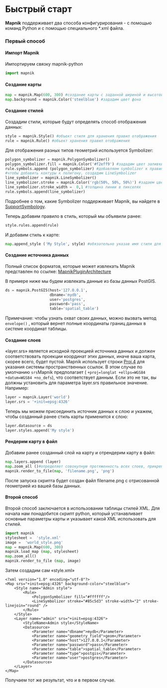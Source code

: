# Быстрый старт



**Mapnik** поддерживает два способа конфигурирования - с помощью команд Python и с помощью специального \*.xml файла.

### Первый способ

#### Импорт Mapnik

Импортируем связку mapnik-python

```python
import mapnik
```

#### Создание карты

```python
map = mapnik.Map(600, 300) #создание карты с заданной шириной и высотой
map.background = mapnik.Color('steelblue') #зададим цвет фона
```

#### Создание стилей

Создадим стили, которые будут определять способ  отображения данных:

```python
style = mapnik.Style() #объект стиля для хранения правил отображения
rule = mapnik.Rule() #объект хранения правил отображения
```

Для отображения разных типов геометрий используется Symbolizer:

```python
polygon_symbolizer = mapnik.PolygonSymbolizer()
polygon_symbolizer.fill = mapnik.Color('#f2eff9') #зададим цвет заливки для полигона
rule.symbols.append (polygon_symbolizer) #добавляем symbolizer к правилам
#чтобы добавить контуры к полигону, создадим LineSymbolizer
line_symbolizer = mapnik.LineSymbolizer()
line_symbolizer.stroke = mapnik.Color('rgb(50%, 50%, 50%)') #задаем цвет линии
line_symbolizer.stroke_width =  0,1 #толщина линии в пикселях
rule.symbols.append(line_symbolizer)
```

Подробнее о том, какие Symbolizer поддерживает Mapnik, вы найдете в [SupportSymbology](https://github.com/mapnik/mapnik/wiki/SymbologySupport).

Теперь добавим правило в стиль, который мы объявили ранее:

```python
style.rules.append(rule)
```

И добавим стиль к карте:

```python
map.append_style ('My Style', style) #обязательно указав имя стиля для карты
```

#### Создание источника данных

Полный список форматов, которые может извлекать Mapnik представлен по ссылке: [MapnikPluginArchitecture](https://github.com/mapnik/mapnik/wiki/PluginArchitecture)

В примере ниже мы будем извлекать данные из базы данных PostGIS.

```python
ds = mapnik.PostGIS(host='127.0.0.1',
                    dbname='mydb',
                    user='postgres',
                    password='pass',
                    table='spatial_table')
```

Примечание: чтобы узнать охват своих данных, можно вызвать метод `envelope()` , который вернет полные координаты границ данных в системе координат таблицы.

#### Создание слоев

«layer.srs» является исходной проекцией источника данных и _должен_ соответствовать проекции координат этих данных, иначе ваша карта, скорее всего, будет пустой. Mapnik использует строки [Proj.4](http://trac.osgeo.org/proj/wiki/FAQ) для указания системы пространственных ссылок. В этом случае по умолчанию `srs`Mapnik предполагает \( `+proj=longlat +ellps=WGS84 +datum=WGS84 +no_defs`\), что соответствует данным. Если это не так, вы должны установить для параметра layer.srs правильное значение. Например:

```python
layer = mapnik.Layer('world')
layer.srs = '+init=epsg:4326'
```

Теперь мы можем присоединить источник данных к слою и укажем, чтобы созданный ранее стиль карты применится к слою:

```python
layer.datasource = ds
layer.styles.append('My style')
```

#### Рендерим карту в файл

Добавим ранее созданный слой на карту и отрендерим карту в файл:

```python
map.layers.append (layer) 
map.zoom_all ()#определяет совокупную протяженность всех слоев, прикрепленных к карте
mapnik.render_to_file(map, 'filename.png', 'png')
```

После запуска скрипта будет создан файл filename.png с отрисованной геометрией из вашей базы данных.

#### Второй способ

Второй способ заключается в использовании таблицы стилей XML. Для начала нам понадобится скрипт python, который устанавливает основные параметры карты и указывает какой XML использовать для стилей. 

```python
import mapnik
stylesheet =  'style.xml' 
image =  'world_style.png' 
map = mapnik.Map(600, 300)
mapnik.load_map (map, stylesheet)
map.zoom_all() 
mapnik.render_to_file (map, image)
```

Затем создадим сам «style.xml»

```markup
<?xml version="1.0" encoding="utf-8"?>
<Map srs="+init=epsg:4326" background-color="steelblue">
    <Style name="Admin style">
        <Rule>
            <PolygonSymbolizer fill="#ffffff"/>
            <LineSymbolizer stroke="#85c5d3" stroke-width="2" stroke-linejoin="round" />
        </Rule>
    </Style>
    <Layer name="admin" srs="+init=epsg:4326">
        <StyleName>Admin style</StyleName>
        <Datasource>
            <Parameter name="dbname">mydb</Parameter>
            <Parameter name="geometry_field">geom</Parameter>
            <Parameter name="host">127.0.0.1</Parameter>
            <Parameter name="password">pass</Parameter>
            <Parameter name="table">spatial_table</Parameter>
            <Parameter name="type">postgis</Parameter>
            <Parameter name="user">postgres</Parameter>
        </Datasource>
    </Layer>
</Map>
```

Получаем тот же результат, что и в первом случае.

